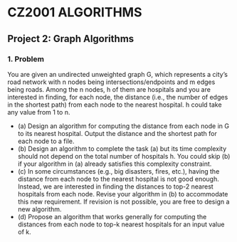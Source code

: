 # CZ2001 ALGORITHMS
## Project 2: Graph Algorithms
  
### 1. Problem
You are given an undirected unweighted graph G, which represents a city’s road network with n nodes being intersections/endpoints and m edges being roads. Among the n nodes, h of them are hospitals and you are interested in finding, for each node, the distance (i.e., the number of edges in the shortest path) from each node to the nearest hospital. h could take any value from 1 to n. 
- (a) Design an algorithm for computing the distance from each node in G to its nearest hospital. Output the distance and the shortest path for each node to a file. <br/>
- (b) Design an algorithm to complete the task (a) but its time complexity should not depend on the total number of hospitals h. You could skip (b) if your algorithm in (a) already satisfies this complexity constraint. 
- (c) In some circumstances (e.g., big disasters, fires, etc.), having the distance from each node to the nearest hospital is not good enough. Instead, we are interested in finding the distances to top-2 nearest hospitals from each node. Revise your algorithm in (b) to accommodate this new requirement. If revision is not possible, you are free to design a new algorithm. 
- (d) Propose an algorithm that works generally for computing the distances from each node to top-k nearest hospitals for an input value of k.

